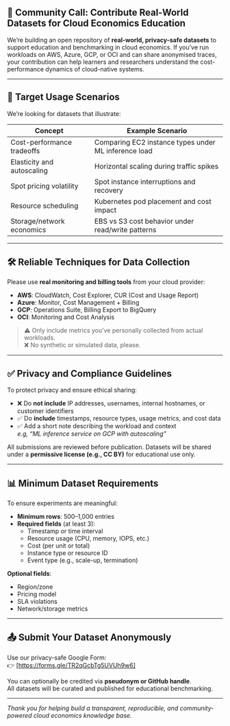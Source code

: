 ## 📣 Community Call: Contribute Real-World Datasets for Cloud Economics Education

We’re building an open repository of **real-world, privacy-safe datasets** to support education and benchmarking in cloud economics. If you’ve run workloads on AWS, Azure, GCP, or OCI and can share anonymised traces, your contribution can help learners and researchers understand the cost-performance dynamics of cloud-native systems.

---

## 🎯 Target Usage Scenarios

We’re looking for datasets that illustrate:

| Concept                     | Example Scenario                                      |
|----------------------------|-------------------------------------------------------|
| Cost-performance tradeoffs | Comparing EC2 instance types under ML inference load |
| Elasticity and autoscaling | Horizontal scaling during traffic spikes             |
| Spot pricing volatility    | Spot instance interruptions and recovery             |
| Resource scheduling        | Kubernetes pod placement and cost impact             |
| Storage/network economics  | EBS vs S3 cost behavior under read/write patterns    |

---

## 🛠️ Reliable Techniques for Data Collection

Please use **real monitoring and billing tools** from your cloud provider:

- **AWS**: CloudWatch, Cost Explorer, CUR (Cost and Usage Report)
- **Azure**: Monitor, Cost Management + Billing
- **GCP**: Operations Suite, Billing Export to BigQuery
- **OCI**: Monitoring and Cost Analysis

> ⚠️ Only include metrics you’ve personally collected from actual workloads.  
> ❌ No synthetic or simulated data, please.

---

## ✅ Privacy and Compliance Guidelines

To protect privacy and ensure ethical sharing:

- ❌ Do **not include** IP addresses, usernames, internal hostnames, or customer identifiers
- ✅ Do **include** timestamps, resource types, usage metrics, and cost data
- ✅ Add a short note describing the workload and context  
  _e.g, “ML inference service on GCP with autoscaling”_

All submissions are reviewed before publication. Datasets will be shared under a **permissive license (e.g., CC BY)** for educational use only.

---

## 📊 Minimum Dataset Requirements

To ensure experiments are meaningful:

- **Minimum rows**: 500–1,000 entries
- **Required fields** (at least 3):
  - Timestamp or time interval
  - Resource usage (CPU, memory, IOPS, etc.)
  - Cost (per unit or total)
  - Instance type or resource ID
  - Event type (e.g., scale-up, termination)

**Optional fields**:
- Region/zone
- Pricing model
- SLA violations
- Network/storage metrics

---

## 📤 Submit Your Dataset Anonymously

Use our privacy-safe Google Form:  
👉 [https://forms.gle/TR2qGcbTg5UVUh9w6]

You can optionally be credited via **pseudonym or GitHub handle**.  
All datasets will be curated and published for educational benchmarking.

---

_Thank you for helping build a transparent, reproducible, and community-powered cloud economics knowledge base._
